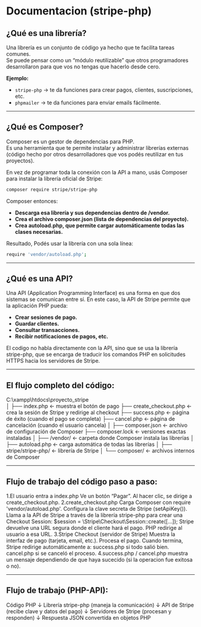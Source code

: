 # Documentacion (stripe-php)

## ¿Qué es una librería?
Una librería es un conjunto de código ya hecho que te facilita tareas comunes.  
Se puede pensar como un “módulo reutilizable” que otros programadores desarrollaron para que vos no tengas que hacerlo desde cero.

**Ejemplo:**
- `stripe-php` → te da funciones para crear pagos, clientes, suscripciones, etc.  
- `phpmailer` → te da funciones para enviar emails fácilmente.

---

## ¿Qué es Composer?
Composer es un gestor de dependencias para PHP.  
Es una herramienta que te permite instalar y administrar librerías externas (código hecho por otros desarrolladores que vos podés reutilizar en tus proyectos).

En vez de programar toda la conexión con la API a mano, usás Composer para instalar la librería oficial de Stripe:

```bash
composer require stripe/stripe-php
```

Composer entonces:

- **Descarga esa librería y sus dependencias dentro de /vendor.**
- **Crea el archivo composer.json (lista de dependencias del proyecto).**
- **Crea autoload.php, que permite cargar automáticamente todas las clases necesarias.**

Resultado, Podés usar la librería con una sola línea:

```bash
require 'vendor/autoload.php';
```

---

## ¿Qué es una API?
Una API (Application Programming Interface) es una forma en que dos sistemas se comunican entre sí.
En este caso, la API de Stripe permite que la aplicación PHP pueda:

- **Crear sesiones de pago.**
- **Guardar clientes.**
- **Consultar transacciones.**
- **Recibir notificaciones de pagos, etc.**

El codigo no habla directamente con la API, sino que se usa la librería stripe-php, que se encarga de traducir los comandos PHP en solicitudes HTTPS hacia los servidores de Stripe.

---

## El flujo completo del código:
C:\xampp\htdocs\proyecto_stripe\
│
├── index.php               ← muestra el botón de pago
├── create_checkout.php     ← crea la sesión de Stripe y redirige al checkout
├── success.php             ← página de éxito (cuando el pago se completa)
├── cancel.php              ← página de cancelación (cuando el usuario cancela)
│
├── composer.json           ← archivo de configuración de Composer
├── composer.lock           ← versiones exactas instaladas
│
├── /vendor/                ← carpeta donde Composer instala las librerías
│   ├── autoload.php        ← carga automática de todas las librerías
│   ├── stripe/stripe-php/  ← librería de Stripe
│   └── composer/           ← archivos internos de Composer

---

## Flujo de trabajo del código paso a paso:
1.El usuario entra a index.php
    Ve un botón “Pagar”.
    Al hacer clic, se dirige a create_checkout.php.
2.create_checkout.php
    Carga Composer con require 'vendor/autoload.php'.
    Configura la clave secreta de Stripe (setApiKey()).
    Llama a la API de Stripe a través de la librería stripe-php para crear una Checkout Session:
        $session = \Stripe\Checkout\Session::create([...]);
    Stripe devuelve una URL segura donde el cliente hará el pago.
    PHP redirige al usuario a esa URL.
3.Stripe Checkout (servidor de Stripe)
    Muestra la interfaz de pago (tarjeta, email, etc.).
    Procesa el pago.
    Cuando termina, Stripe redirige automáticamente a:
        success.php si todo salió bien.
        cancel.php si se canceló el proceso.
4.success.php / cancel.php
    muestra un mensaje dependiendo de que haya sucecido (si la operacion fue exitosa o no).

---

## Flujo de trabajo (PHP-API):
Código PHP
   ↓
Librería stripe-php (maneja la comunicación)
   ↓
API de Stripe (recibe clave y datos del pago)
   ↓
Servidores de Stripe (procesan y responden)
   ↓
Respuesta JSON convertida en objetos PHP